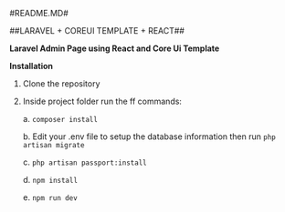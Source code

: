 #README.MD#

##LARAVEL + COREUI TEMPLATE + REACT##

**Laravel Admin Page using React and Core Ui Template**

**Installation**

1. Clone the repository

2. Inside project folder run the ff commands:

    a. ```composer install```
       
    b. Edit your .env file to setup the database information then run ```php artisan migrate```
      
    c. ```php artisan passport:install```
    
    d. ```npm install```
    
    e. ```npm run dev```
    
